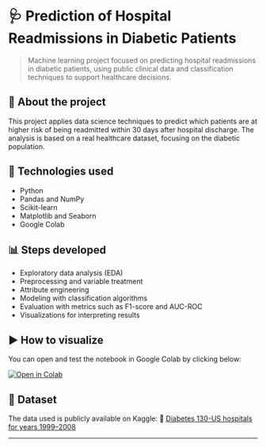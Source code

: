# 🩺 Prediction of Hospital Readmissions in Diabetic Patients

> Machine learning project focused on predicting hospital readmissions in diabetic patients, using public clinical data and classification techniques to support healthcare decisions.

## 📌 About the project
This project applies data science techniques to predict which patients are at higher risk of being readmitted within 30 days after hospital discharge. The analysis is based on a real healthcare dataset, focusing on the diabetic population.

## 🧠 Technologies used
- Python
- Pandas and NumPy
- Scikit-learn
- Matplotlib and Seaborn
- Google Colab

## 📊 Steps developed
- Exploratory data analysis (EDA)
- Preprocessing and variable treatment
- Attribute engineering
- Modeling with classification algorithms
- Evaluation with metrics such as F1-score and AUC-ROC
- Visualizations for interpreting results

## ▶️ How to visualize
You can open and test the notebook in Google Colab by clicking below:

[![Open in Colab](https://colab.research.google.com/assets/colab-badge.svg)](PASTE_HERE_THE_LINK_OF_THE_NOTEBOOK_IN_COLAB)

## 📁 Dataset
The data used is publicly available on Kaggle: 
🔗 [Diabetes 130-US hospitals for years 1999–2008](https://www.kaggle.com/datasets/brandao/diabetes)

---
